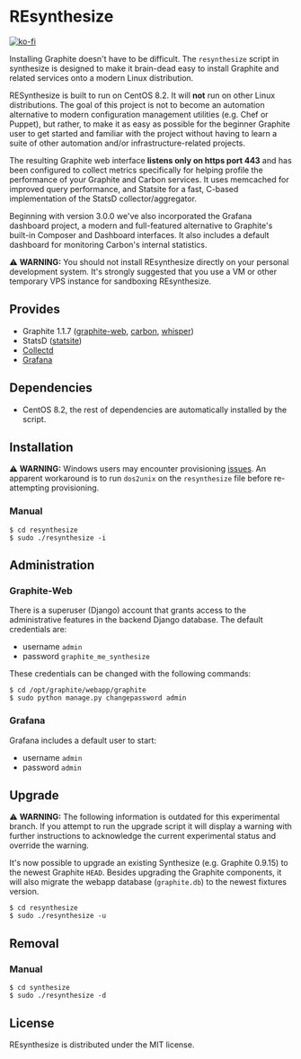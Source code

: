 REsynthesize
==========
[![ko-fi](https://www.ko-fi.com/img/githubbutton_sm.svg)](https://ko-fi.com/U7U01LTQB)

Installing Graphite doesn't have to be difficult. The `resynthesize` script in synthesize is designed to make it brain-dead easy to install Graphite and related services onto a modern Linux distribution.

RESynthesize is built to run on CentOS 8.2. It will __not__ run on other Linux distributions. The goal of this project is not to become an automation alternative to modern configuration management utilities (e.g. Chef or Puppet), but rather, to make it as easy as possible for the beginner Graphite user to get started and familiar with the project without having to learn a suite of other automation and/or infrastructure-related projects.

The resulting Graphite web interface __listens only on https port 443__ and has been configured to collect metrics specifically for helping profile the performance of your Graphite and Carbon services. It uses memcached for improved query performance, and Statsite for a fast, C-based implementation of the StatsD collector/aggregator.

Beginning with version 3.0.0 we've also incorporated the Grafana dashboard project, a modern and full-featured alternative to Graphite's built-in Composer and Dashboard interfaces. It also includes a default dashboard for monitoring Carbon's internal statistics.

:warning: **WARNING:** You should not install REsynthesize directly on your personal development system. It's strongly suggested that you use a VM or other temporary VPS instance for sandboxing REsynthesize.

## Provides

* Graphite 1.1.7 ([graphite-web](https://github.com/graphite-project/graphite-web), [carbon](https://github.com/graphite-project/carbon), [whisper](https://github.com/graphite-project/whisper))
* StatsD ([statsite](https://github.com/armon/statsite))
* [Collectd](http://collectd.org/)
* [Grafana](https://grafana.org/)

## Dependencies

* CentOS 8.2, the rest of dependencies are automatically installed by the script.

## Installation

:warning: **WARNING:** Windows users may encounter provisioning [issues](https://github.com/obfuscurity/synthesize/issues/21). An apparent workaround is to run `dos2unix` on the `resynthesize` file before re-attempting provisioning.

### Manual

```
$ cd resynthesize
$ sudo ./resynthesize -i
```

## Administration

### Graphite-Web

There is a superuser (Django) account that grants access to the administrative features in the backend Django database. The default credentials are:

* username `admin`
* password `graphite_me_synthesize`

These credentials can be changed with the following commands:

```
$ cd /opt/graphite/webapp/graphite
$ sudo python manage.py changepassword admin
```

### Grafana

Grafana includes a default user to start:

* username `admin`
* password `admin`

## Upgrade

:warning: **WARNING:** The following information is outdated for this experimental branch. If you attempt to run the upgrade script it will display a warning with further instructions to acknowledge the current experimental status and override the warning.

It's now possible to upgrade an existing Synthesize (e.g. Graphite 0.9.15) to the newest Graphite `HEAD`. Besides upgrading the Graphite components, it will also migrate the webapp database (`graphite.db`) to the newest fixtures version.

```
$ cd resynthesize
$ sudo ./resynthesize -u
```

## Removal

### Manual

```
$ cd synthesize
$ sudo ./resynthesize -d
```

## License

REsynthesize is distributed under the MIT license.

